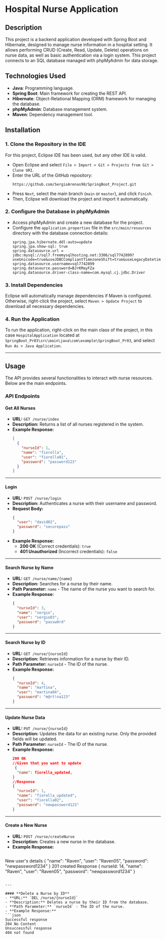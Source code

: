 # Hospital Nurse Application

## Description

This project is a backend application developed with Spring Boot and Hibernate, designed to manage nurse information in a hospital setting. It allows performing CRUD (Create, Read, Update, Delete) operations on nurse data, as well as basic authentication via a login system. This project connects to an SQL database managed with phpMyAdmin for data storage.

## Technologies Used
- **Java**: Programming language.
- **Spring Boot**: Main framework for creating the REST API.
- **Hibernate**: Object-Relational Mapping (ORM) framework for managing the database.
- **phpMyAdmin**: Database management system.
- **Maven**: Dependency management tool.

## Installation

### 1. Clone the Repository in the IDE
For this project, Eclipse IDE has been used, but any other IDE is valid.
   - Open Eclipse and select `File > Import > Git > Projects from Git > Clone URI`.
   - Enter the URL of the GitHub repository:
     ```plaintext
     https://github.com/SergioArenas98/SpringBoot_Project.git
     ```
   - Press `Next`, select the main branch (`main` or `master`), and click `Finish`.
   - Then, Eclipse will download the project and import it automatically.

### 2. Configure the Database in phpMyAdmin
   - Access phpMyAdmin and create a new database for the project.
   - Configure the `application.properties` file in the `src/main/resources` directory with the database connection details:
     ```properties
     spring.jpa.hibernate.ddl-auto=update
     spring.jpa.show-sql: true
     spring.datasource.url = jdbc:mysql://sql7.freemysqlhosting.net:3306/sql7742899?useUnicode=true&useJDBCCompliantTimezoneShift=true&useLegacyDatetimeCode=false&serverTimezone=UTC
     spring.datasource.username=sql7742899
     spring.datasource.password=BJrKMayFZa
     spring.datasource.driver-class-name=com.mysql.cj.jdbc.Driver
     ```

### 3. Install Dependencies
   Eclipse will automatically manage dependencies if Maven is configured. Otherwise, right-click the project, select `Maven > Update Project` to download all necessary dependencies.

### 4. Run the Application
   To run the application, right-click on the main class of the project, in this case `HospitalApplication` located at `SpringBoot_Pr03\src\main\java\com\example\SpringBoot_Pr03`, and select `Run As > Java Application`.
  
---

## Usage

The API provides several functionalities to interact with nurse resources. Below are the main endpoints.

### API Endpoints

#### **Get All Nurses**
- **URL:** `GET /nurse/index`
- **Description:** Returns a list of all nurses registered in the system.
- **Example Response:**
    ```json
    [
      {
        "nurseId": 1,
        "name": "fiorella",
        "user": "fiorella01",
        "password": "password123"
      }
    ]
    ```

---

#### **Login**
- **URL:** `POST /nurse/login`
- **Description:** Authenticates a nurse with their username and password.
- **Request Body:**
    ```json
    {
      "user": "david02",
      "password": "securepass"
    }
    ```
- **Example Response:**
  - **200 OK** (Correct credentials): `true`
  - **401 Unauthorized** (Incorrect credentials): `false`

---

#### **Search Nurse by Name**
- **URL:** `GET /nurse/name/{name}`
- **Description:** Searches for a nurse by their name.
- **Path Parameter:** `name` - The name of the nurse you want to search for.
- **Example Response:**
  ```json
  {
    "nurseId": 3,
    "name": "sergio",
    "user": "sergio03",
    "password": "passw0rd"
  }
  ```

---

#### **Search Nurse by ID**
- **URL:** `GET /nurse/{nurseId}`
- **Description:** Retrieves information for a nurse by their ID.
- **Path Parameter:** `nurseId` - The ID of the nurse.
- **Example Response:**
  ```json
  {
    "nurseId": 4,
    "name": "martina",
    "user": "martina04",
    "password": "m@rt!na123"
  }
  ```

---

#### **Update Nurse Data**  
- **URL:** `PUT /nurse/{nurseId}` 
- **Description:** Updates the data for an existing nurse. Only the provided fields will be updated.
- **Path Parameter:** `nurseId` - The ID of the nurse.
- **Example Response:** 
  ```json
  200 OK
  //Given that you want to update
   {
    "name": fiorella_updated,
  }
  //Response
  {
    "nurseId": 1,
    "name": "fiorella_updated",
    "user": "fiorella02",
    "password": "newpassword123"
  }
  ```

---

#### **Create a New Nurse**
- **URL:** `POST /nurse/createNurse`
- **Description:** Creates a new nurse in the database.
- **Example Response:**
  ```json
New user's details
  {
    "name": "Raven",
    "user": "Raven05",
    "password": "newpassword1234"
  }
201 created 
Response
    {
    nurseId: 14,
    "name": "Raven",
    "user": "Raven05",
    "password": "newpassword1234"
  }
  ```

---

#### **Delete a Nurse by ID** 
- **URL:** `DEL /nurse/{nurseId}`
- **Description:** Deletes a nurse by their ID from the database.
- **Path Parameter:** `nurseId` - The ID of the nurse.
- **Example Response:**
  ```json
Successful response
  204 No Content
Unsuccessful response
  404 not found

  ```
  
